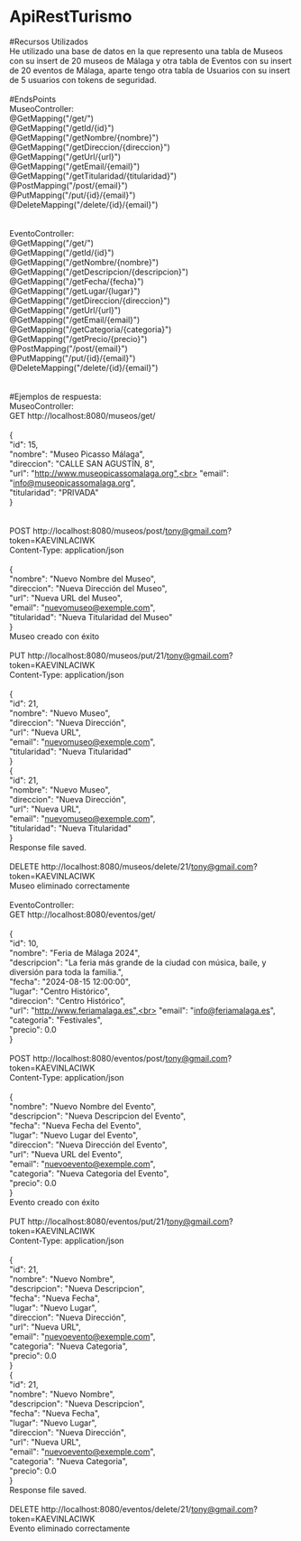 # ApiRestTurismo

#Recursos Utilizados<br>
He utilizado una base de datos en la que represento una tabla de Museos con su insert de 20 museos de Málaga y otra tabla de Eventos con su insert de 20 eventos de Málaga, aparte tengo otra tabla de Usuarios con su insert de 5 usuarios con tokens de seguridad.<br>
<br>
#EndsPoints<br>
MuseoController:<br>
    @GetMapping("/get/")<br>
    @GetMapping("/getId/{id}")<br>
    @GetMapping("/getNombre/{nombre}")<br>
    @GetMapping("/getDireccion/{direccion}")<br>
    @GetMapping("/getUrl/{url}")<br>
    @GetMapping("/getEmail/{email}")<br>
    @GetMapping("/getTitularidad/{titularidad}")<br>
    @PostMapping("/post/{email}")<br>
    @PutMapping("/put/{id}/{email}")<br>
    @DeleteMapping("/delete/{id}/{email}")<br>
<br>    
EventoController:<br>
    @GetMapping("/get/")<br>
    @GetMapping("/getId/{id}")<br>
    @GetMapping("/getNombre/{nombre}")<br>
    @GetMapping("/getDescripcion/{descripcion}")<br>
    @GetMapping("/getFecha/{fecha}")<br>
    @GetMapping("/getLugar/{lugar}")<br>
    @GetMapping("/getDireccion/{direccion}")<br>
    @GetMapping("/getUrl/{url}")<br>
    @GetMapping("/getEmail/{email}")<br>
    @GetMapping("/getCategoria/{categoria}")<br>
    @GetMapping("/getPrecio/{precio}")<br>
    @PostMapping("/post/{email}")<br>
    @PutMapping("/put/{id}/{email}")<br>
    @DeleteMapping("/delete/{id}/{email}")<br>
<br>    
#Ejemplos de respuesta:<br>
MuseoController:<br>
GET http://localhost:8080/museos/get/<br>
<br>
{<br>
    "id": 15,<br>
    "nombre": "Museo Picasso Málaga",<br>
    "direccion": "CALLE SAN AGUSTÍN, 8",<br>
    "url": "http://www.museopicassomalaga.org",<br>
    "email": "info@museopicassomalaga.org",<br>
    "titularidad": "PRIVADA"<br>
  }<br>
<br>  
POST http://localhost:8080/museos/post/tony@gmail.com?token=KAEVINLACIWK<br>
Content-Type: application/json<br>
<br>
{<br>
  "nombre": "Nuevo Nombre del Museo",<br>
  "direccion": "Nueva Dirección del Museo",<br>
  "url": "Nueva URL del Museo",<br>
  "email": "nuevomuseo@exemple.com",<br>
  "titularidad": "Nueva Titularidad del Museo"<br>
}<br>
Museo creado con éxito<br>
<br>
PUT http://localhost:8080/museos/put/21/tony@gmail.com?token=KAEVINLACIWK<br>
Content-Type: application/json<br>
<br>
{<br>
  "id": 21,<br>
  "nombre": "Nuevo Museo",<br>
  "direccion": "Nueva Dirección",<br>
  "url": "Nueva URL",<br>
  "email": "nuevomuseo@exemple.com",<br>
  "titularidad": "Nueva Titularidad"<br>
}<br>
{<br>
  "id": 21,<br>
  "nombre": "Nuevo Museo",<br>
  "direccion": "Nueva Dirección",<br>
  "url": "Nueva URL",<br>
  "email": "nuevomuseo@exemple.com",<br>
  "titularidad": "Nueva Titularidad"<br>
}<br>
Response file saved.<br>
<br>
DELETE http://localhost:8080/museos/delete/21/tony@gmail.com?token=KAEVINLACIWK<br>
Museo eliminado correctamente<br>
<br>
EventoController:<br>
GET http://localhost:8080/eventos/get/<br>
<br>
{<br>
    "id": 10,<br>
    "nombre": "Feria de Málaga 2024",<br>
    "descripcion": "La feria más grande de la ciudad con música, baile, y diversión para toda la familia.",<br>
    "fecha": "2024-08-15 12:00:00",<br>
    "lugar": "Centro Histórico",<br>
    "direccion": "Centro Histórico",<br>
    "url": "http://www.feriamalaga.es",<br>
    "email": "info@feriamalaga.es",<br>
    "categoria": "Festivales",<br>
    "precio": 0.0<br>
  }<br>
<br>
POST http://localhost:8080/eventos/post/tony@gmail.com?token=KAEVINLACIWK<br>
Content-Type: application/json<br>
<br>
{<br>
    "nombre": "Nuevo Nombre del Evento",<br>
    "descripcion": "Nueva Descripcion del Evento",<br>
    "fecha": "Nueva Fecha del Evento",<br>
    "lugar": "Nuevo Lugar del Evento",<br>
    "direccion": "Nueva Dirección del Evento",<br>
    "url": "Nueva URL del Evento",<br>
    "email": "nuevoevento@exemple.com",<br>
    "categoria": "Nueva Categoria del Evento",<br>
    "precio": 0.0<br>
 }<br>
Evento creado con éxito<br>
<br>
PUT http://localhost:8080/eventos/put/21/tony@gmail.com?token=KAEVINLACIWK<br>
Content-Type: application/json<br>
<br>
{<br>
  "id": 21,<br>
  "nombre": "Nuevo Nombre",<br>
  "descripcion": "Nueva Descripcion",<br>
  "fecha": "Nueva Fecha",<br>
  "lugar": "Nuevo Lugar",<br>
  "direccion": "Nueva Dirección",<br>
  "url": "Nueva URL",<br>
  "email": "nuevoevento@exemple.com",<br>
  "categoria": "Nueva Categoria",<br>
  "precio": 0.0<br>
}<br>
{<br>
  "id": 21,<br>
  "nombre": "Nuevo Nombre",<br>
  "descripcion": "Nueva Descripcion",<br>
  "fecha": "Nueva Fecha",<br>
  "lugar": "Nuevo Lugar",<br>
  "direccion": "Nueva Dirección",<br>
  "url": "Nueva URL",<br>
  "email": "nuevoevento@exemple.com",<br>
  "categoria": "Nueva Categoria",<br>
  "precio": 0.0<br>
}<br>
Response file saved.<br>
<br>
DELETE http://localhost:8080/eventos/delete/21/tony@gmail.com?token=KAEVINLACIWK<br>
Evento eliminado correctamente<br>
